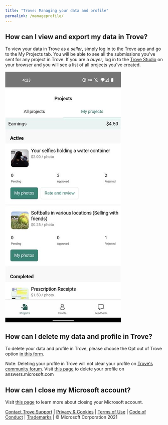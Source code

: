 ```yaml
---
title: "Trove: Managing your data and profile"
permalink: /manageprofile/
---
```


## How can I view and export my data in Trove?

To view your data in Trove as a _seller_, simply log in to the Trove app and go to the My Projects tab. You will be able to see all the submissions you've sent for any project in Trove. If you are a _buyer_, log in to the [Trove Studio](https://trove-studio.microsoft.com) on your browser and you will see a list of all projects you've created.

![](/MyProjects.png)

## How can I delete my data and profile in Trove?

To delete your data and profile in Trove, please choose the Opt out of Trove option [in this form](https://forms.office.com/Pages/ResponsePage.aspx?id=v4j5cvGGr0GRqy180BHbR26BnXQJjdxKoQHFv2BPxAVUNDBPV0dPSkRKN1ZZTlhVMEg1NFFRU0FGVC4u).

Note: Deleting your profile in Trove will not clear your profile on [Trove's community forum](https://answers.microsoft.com/en-us/garage/forum/garage_trove-garage_feedback?sort=LastReplyDate&dir=Desc&tab=All&status=all&mod=&modAge=&advFil=&postedAfter=&postedBefore=&threadType=all&isFilterExpanded=false&page=1). Visit [this page](https://answers.microsoft.com/en-us/page/faq#faqYourProfile4) to delete your profile on answers.microsoft.com 

## How can I close my Microsoft account?

Visit [this page](https://support.microsoft.com/en-us/help/12412/microsoft-account-how-to-close-account) to learn more about closing your Microsoft account. 


[Contact Trove Support](mailto:projecttrovehelp@microsoft.com) | [Privacy & Cookies](https://go.microsoft.com/fwlink/?LinkId=521839) | [Terms of Use](https://aka.ms/trovetermsofuse) | [Code of Conduct](https://aka.ms/trovecommunitystandards) | [Trademarks](https://go.microsoft.com/fwlink/?LinkId=506942) | © Microsoft Corporation 2021
